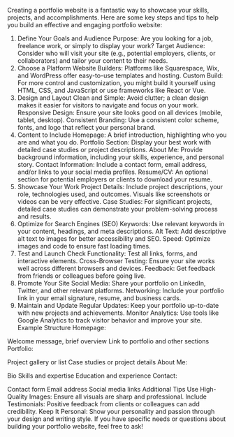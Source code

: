 Creating a portfolio website is a fantastic way to showcase your skills, projects, and accomplishments. Here are some key steps and tips to help you build an effective and engaging portfolio website:

1. Define Your Goals and Audience
Purpose: Are you looking for a job, freelance work, or simply to display your work?
Target Audience: Consider who will visit your site (e.g., potential employers, clients, or collaborators) and tailor your content to their needs.
2. Choose a Platform
Website Builders: Platforms like Squarespace, Wix, and WordPress offer easy-to-use templates and hosting.
Custom Build: For more control and customization, you might build it yourself using HTML, CSS, and JavaScript or use frameworks like React or Vue.
3. Design and Layout
Clean and Simple: Avoid clutter; a clean design makes it easier for visitors to navigate and focus on your work.
Responsive Design: Ensure your site looks good on all devices (mobile, tablet, desktop).
Consistent Branding: Use a consistent color scheme, fonts, and logo that reflect your personal brand.
4. Content to Include
Homepage: A brief introduction, highlighting who you are and what you do.
Portfolio Section: Display your best work with detailed case studies or project descriptions.
About Me: Provide background information, including your skills, experience, and personal story.
Contact Information: Include a contact form, email address, and/or links to your social media profiles.
Resume/CV: An optional section for potential employers or clients to download your resume.
5. Showcase Your Work
Project Details: Include project descriptions, your role, technologies used, and outcomes. Visuals like screenshots or videos can be very effective.
Case Studies: For significant projects, detailed case studies can demonstrate your problem-solving process and results.
6. Optimize for Search Engines (SEO)
Keywords: Use relevant keywords in your content, headings, and meta descriptions.
Alt Text: Add descriptive alt text to images for better accessibility and SEO.
Speed: Optimize images and code to ensure fast loading times.
7. Test and Launch
Check Functionality: Test all links, forms, and interactive elements.
Cross-Browser Testing: Ensure your site works well across different browsers and devices.
Feedback: Get feedback from friends or colleagues before going live.
8. Promote Your Site
Social Media: Share your portfolio on LinkedIn, Twitter, and other relevant platforms.
Networking: Include your portfolio link in your email signature, resume, and business cards.
9. Maintain and Update
Regular Updates: Keep your portfolio up-to-date with new projects and achievements.
Monitor Analytics: Use tools like Google Analytics to track visitor behavior and improve your site.
Example Structure
Homepage:

Welcome message, brief overview
Link to portfolio and other sections
Portfolio:

Project gallery or list
Case studies or project details
About Me:

Bio
Skills and expertise
Education and experience
Contact:

Contact form
Email address
Social media links
Additional Tips
Use High-Quality Images: Ensure all visuals are sharp and professional.
Include Testimonials: Positive feedback from clients or colleagues can add credibility.
Keep It Personal: Show your personality and passion through your design and writing style.
If you have specific needs or questions about building your portfolio website, feel free to ask!



